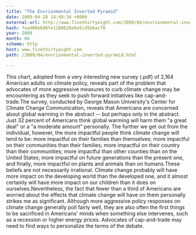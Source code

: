 ```yaml
---
title: "The Envrionmental Inverted Pyramid"
date: 2009-04-28 14:49:34 +0000
external-url: http://www.fivethirtyeight.com/2009/04/envrionmental-inverted-pyramid.html
hash: fead00e606fe1168626e6e5cd5b6acf8
year: 2009
month: 04
scheme: http
host: www.fivethirtyeight.com
path: /2009/04/envrionmental-inverted-pyramid.html

---
```


This chart, adopted from a very interesting new survey (.pdf) of 2,164 American adults on climate policy, reveals part of the problem that advocates of more aggressive measures to curb climate change may be encountering as they seek to push forward initiatives like cap-and-trade.The survey, conducted by George Mason University's Center for Climate Change Communication, reveals that Americans are concerned about global warming in the abstract -- but perhaps only in the abstract.  Just 32 percent of Americans think global warming will harm them "a great deal" or a "a moderate amount" personally.  The further we get out from the individual, however, the more impactful people think climate change will tend to be: more impactful on their families than themselves; more impactful on their communities than their families; more impactful on their country than their communities; more impactful than other counties than on the United States; more impactful on future generations than the present one, and finally, more impactful on plants and animals than on humans.These beliefs are not necessarily irrational.  Climate change probably will have more impact on the developing world than the developed one, and it almost certainly will have more impact on our children than it does on ourselves.Nevertheless, the fact that fewer than a third of Americans are worried about the effects that climate change will have on them personally strikes me as significant.   Although more aggressive policy responses on climate change generally poll fairly well, they are also often the first things to be sacrificed in Americans' minds when something else intervenes, such as a recession or higher energy prices.  Advocates of cap-and-trade may need to find ways to personalize the terms of the debate.
